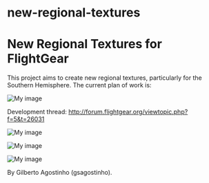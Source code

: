 # new-regional-textures
New Regional Textures for FlightGear
====================================

This project aims to create new regional textures, particularly for the Southern Hemisphere. The current plan of work is:

![My image](http://s2.postimg.org/vhib9c9x3/plan.png)

Development thread: http://forum.flightgear.org/viewtopic.php?f=5&t=26031

![My image](http://s27.postimg.org/cuz3mq2c3/fgfs_screen_006.png)

![My image](http://s11.postimg.org/uxpk425ub/fgfs_screen_007.png)

![My image](http://s13.postimg.org/gc6molo3r/fgfs_screen_001.png)

By Gilberto Agostinho (gsagostinho).
